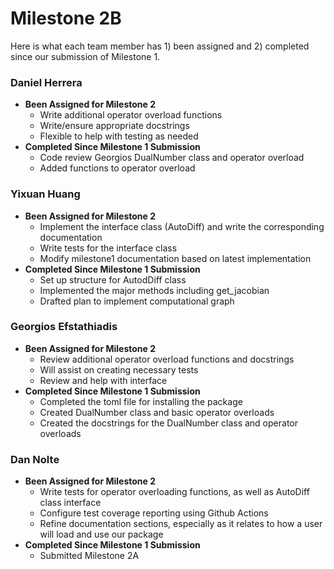 # Milestone 2B

Here is what each team member has 1) been assigned and 2) completed since our submission of Milestone 1. 

### Daniel Herrera

- **Been Assigned for Milestone 2**
  - Write additional operator overload functions
  - Write/ensure appropriate docstrings
  - Flexible to help with testing as needed
- **Completed Since Milestone 1 Submission**
  - Code review Georgios DualNumber class and operator overload
  - Added functions to operator overload
  
### Yixuan Huang

- **Been Assigned for Milestone 2**
    - Implement the interface class (AutoDiff) and write the corresponding documentation 
    - Write tests for the interface class
    - Modify milestone1 documentation based on latest implementation
- **Completed Since Milestone 1 Submission**
    - Set up structure for AutodDiff class
    - Implemented the major methods including get_jacobian
    - Drafted plan to implement computational graph

### Georgios Efstathiadis

- **Been Assigned for Milestone 2**
  - Review additional operator overload functions and docstrings
  - Will assist on creating necessary tests
  - Review and help with interface
- **Completed Since Milestone 1 Submission**
  - Completed the toml file for installing the package
  - Created DualNumber class and basic operator overloads
  - Created the docstrings for the DualNumber class and operator overloads

### Dan Nolte

- **Been Assigned for Milestone 2**
  - Write tests for operator overloading functions, as well as AutoDiff class interface
  - Configure test coverage reporting using Github Actions
  - Refine documentation sections, especially as it relates to how a user will load and use our package
- **Completed Since Milestone 1 Submission**
  - Submitted Milestone 2A

